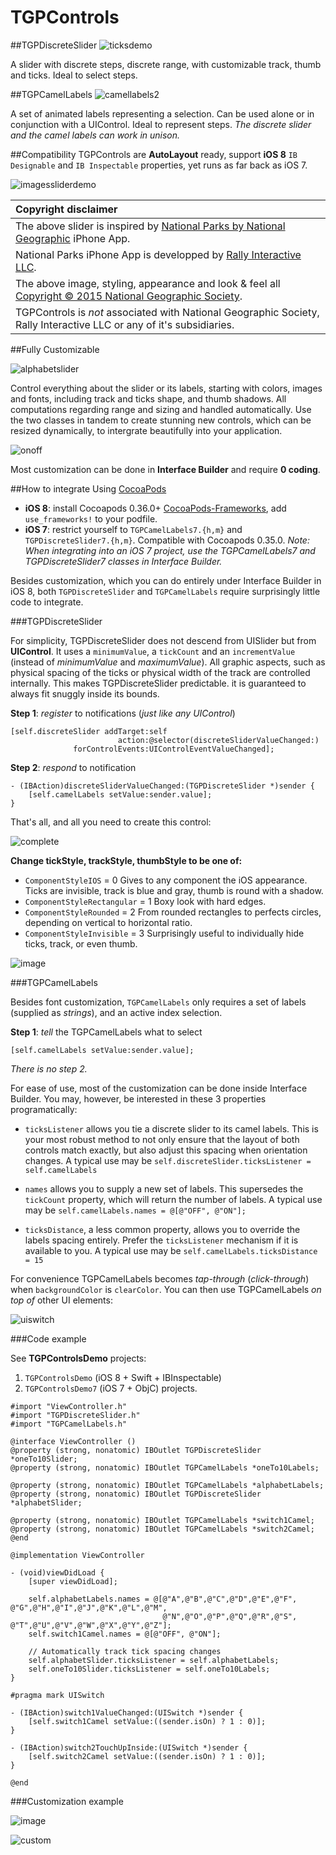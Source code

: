 # TGPControls
##TGPDiscreteSlider
![ticksdemo](https://cloud.githubusercontent.com/assets/4073988/5912371/144aaf24-a588-11e4-9a22-42832eb2c235.gif)

A slider with discrete steps, discrete range, with customizable track, thumb and ticks.
Ideal to select steps.

##TGPCamelLabels
![camellabels2](https://cloud.githubusercontent.com/assets/4073988/5912454/15774398-a589-11e4-8f08-18c9c7b59871.gif)

A set of animated labels representing a selection. Can be used alone or in conjunction with a UIControl.
Ideal to represent steps. *The discrete slider and the camel labels can work in unison.*

##Compatibility
TGPControls are **AutoLayout** ready, support **iOS 8** `IB Designable` and `IB Inspectable` properties, yet runs as far back as iOS 7.

![imagessliderdemo](https://cloud.githubusercontent.com/assets/4073988/6628373/183c7452-c8c2-11e4-9a63-107805bc0cc4.gif)

|Copyright disclaimer|
|:---|
|The above slider is inspired by [National Parks by National Geographic](https://itunes.apple.com/us/app/national-parks-by-national/id518426085?mt=8) iPhone App.|
|National Parks iPhone App is developped by [Rally Interactive LLC](http://rallyinteractive.com).|
|The above image, styling, appearance and look & feel all [Copyright &copy; 2015 National Geographic Society](http://www.nationalgeographic.com).|
|TGPControls is *not* associated with National Geographic Society, Rally Interactive LLC or any of it's subsidiaries.|

##Fully Customizable

![alphabetslider](https://cloud.githubusercontent.com/assets/4073988/5912297/c3f21bb2-a586-11e4-8eb1-a1f930ccbdd5.gif)

Control everything about the slider or its labels, starting with colors, images and fonts, including track and ticks shape, and thumb shadows.
All computations regarding range and sizing and handled automatically.
Use the two classes in tandem to create stunning new controls, which can be resized dynamically, to intergrate beautifully into your application.

![onoff](https://cloud.githubusercontent.com/assets/4073988/5912516/36af8006-a58a-11e4-91bf-03ef24476645.gif)

Most customization can be done in **Interface Builder** and require **0 coding**.


##How to integrate
Using [CocoaPods](http://cocoapods.org/?q=TGPControls)
- **iOS 8**: install Cocoapods 0.36.0+ [CocoaPods-Frameworks](http://blog.cocoapods.org/Pod-Authors-Guide-to-CocoaPods-Frameworks/), add `use_frameworks!` to your podfile.
- **iOS 7**: restrict yourself to `TGPCamelLabels7.{h,m}` and `TGPDiscreteSlider7.{h,m}`. Compatible with Cocoapods 0.35.0.
*Note: When integrating into an iOS 7 project, use the TGPCamelLabels7 and TGPDiscreteSlider7 classes in Interface Builder.*

Besides customization, which you can do entirely under Interface Builder in iOS 8, both `TGPDiscreteSlider` and `TGPCamelLabels` require surprisingly little code to integrate.

###TGPDiscreteSlider

For simplicity, TGPDiscreteSlider does not descend from UISlider but from **UIControl**.
It uses a `minimumValue`, a `tickCount` and an `incrementValue` (instead of *minimumValue* and *maximumValue*).
All graphic aspects, such as physical spacing of the ticks or physical width of the track are controlled internally.
This makes TGPDiscreteSlider predictable. it is guaranteed to always fit snuggly inside its bounds.

**Step 1**: *register* to notifications (*just like any UIControl*)
```
[self.discreteSlider addTarget:self
                        action:@selector(discreteSliderValueChanged:)
              forControlEvents:UIControlEventValueChanged];
```
**Step 2**: *respond* to notification
```
- (IBAction)discreteSliderValueChanged:(TGPDiscreteSlider *)sender {
    [self.camelLabels setValue:sender.value];
}
```
That's all, and all you need to create this control:

![complete](https://cloud.githubusercontent.com/assets/4073988/5912616/26cf1b0a-a58b-11e4-92f7-f9dbcd53c413.gif)

**Change tickStyle, trackStyle, thumbStyle to be one of:**
- `ComponentStyleIOS` = 0
Gives to any component the iOS appearance. Ticks are invisible, track is blue and gray, thumb is round with a shadow.
- `ComponentStyleRectangular` = 1
Boxy look with hard edges.
- `ComponentStyleRounded` = 2
From rounded rectangles to perfects circles, depending on vertical to horizontal ratio. 
- `ComponentStyleInvisible` = 3
Surprisingly useful to individually hide ticks, track, or even thumb.

![image](https://cloud.githubusercontent.com/assets/4073988/5910789/e102af28-a572-11e4-9169-b18555e20eab.png)

###TGPCamelLabels

Besides font customization, `TGPCamelLabels` only requires a set of labels (supplied as *strings*), and an active index selection.

**Step 1**: *tell* the TGPCamelLabels what to select
```
[self.camelLabels setValue:sender.value];
```

*There is no step 2.*

For ease of use, most of the customization can be done inside Interface Builder.
You may, however, be interested in these 3 properties programatically:
- `ticksListener` allows you tie a discrete slider to its camel labels. This is your most robust method to not only ensure that the layout of both controls match exactly, but also adjust this spacing when orientation changes. A typical use may be
`self.discreteSlider.ticksListener = self.camelLabels`

- `names` allows you to supply a new set of labels. This supersedes the `tickCount` property, which will return the number of labels. A typical use may be
`self.camelLabels.names = @[@"OFF", @"ON"];`

- `ticksDistance`, a less common property, allows you to override the labels spacing entirely. Prefer the `ticksListener` mechanism if it is available to you. A typical use may be
`self.camelLabels.ticksDistance = 15`


For convenience TGPCamelLabels becomes *tap-through* (*click-through*) when `backgroundColor` is `clearColor`.
You can then use TGPCamelLabels *on top of* other UI elements:

![uiswitch](https://cloud.githubusercontent.com/assets/4073988/11609813/a3b63526-9b45-11e5-9562-34fc2c9b134d.gif)

###Code example

See **TGPControlsDemo** projects:
 1. `TGPControlsDemo` (iOS 8 + Swift + IBInspectable)
 2. `TGPControlsDemo7` (iOS 7 + ObjC) projects.

```
#import "ViewController.h"
#import "TGPDiscreteSlider.h"
#import "TGPCamelLabels.h"

@interface ViewController ()
@property (strong, nonatomic) IBOutlet TGPDiscreteSlider *oneTo10Slider;
@property (strong, nonatomic) IBOutlet TGPCamelLabels *oneTo10Labels;

@property (strong, nonatomic) IBOutlet TGPCamelLabels *alphabetLabels;
@property (strong, nonatomic) IBOutlet TGPDiscreteSlider *alphabetSlider;

@property (strong, nonatomic) IBOutlet TGPCamelLabels *switch1Camel;
@property (strong, nonatomic) IBOutlet TGPCamelLabels *switch2Camel;
@end

@implementation ViewController

- (void)viewDidLoad {
    [super viewDidLoad];

    self.alphabetLabels.names = @[@"A",@"B",@"C",@"D",@"E",@"F", @"G",@"H",@"I",@"J",@"K",@"L",@"M",
                                  @"N",@"O",@"P",@"Q",@"R",@"S", @"T",@"U",@"V",@"W",@"X",@"Y",@"Z"];
    self.switch1Camel.names = @[@"OFF", @"ON"];

    // Automatically track tick spacing changes
    self.alphabetSlider.ticksListener = self.alphabetLabels;
    self.oneTo10Slider.ticksListener = self.oneTo10Labels;
}

#pragma mark UISwitch

- (IBAction)switch1ValueChanged:(UISwitch *)sender {
    [self.switch1Camel setValue:((sender.isOn) ? 1 : 0)];
}

- (IBAction)switch2TouchUpInside:(UISwitch *)sender {
    [self.switch2Camel setValue:((sender.isOn) ? 1 : 0)];
}

@end
```
###Customization example

![image](https://cloud.githubusercontent.com/assets/4073988/5909892/7fdc091e-a569-11e4-906b-da0f185a1b91.png)

![custom](https://cloud.githubusercontent.com/assets/4073988/5912951/19788d6a-a590-11e4-9e0c-57a79cb5d020.gif)
